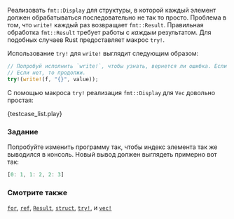 Реализовать `fmt::Display` для структуры, в которой каждый элемент должен обрабатываться
последовательно не так то просто. 
Проблема в том, что `write!` каждый раз возвращает `fmt::Result`.
Правильная обработка `fmt::Result` требует работы с *каждым* результатом.
Для подобных случаев Rust предоставляет макрос `try!`.

Использование `try!` для `write!` выглядит следующим образом:

```rust
// Попробуй исполнить `write!`, чтобы узнать, вернется ли ошибка. Если ошибка, верни ее.
// Если нет, то продолжи.
try!(write!(f, "{}", value));
```

С помощью макроса `try!` реализация `fmt::Display` для `Vec` довольно простая:

{testcase_list.play}

### Задание

Попробуйте изменить программу так, чтобы индекс элемента так же выводился в консоль.
Новый вывод должен выглядеть примерно вот так:

```rust
[0: 1, 1: 2, 2: 3]
```


### Смотрите также

[`for`][for], [`ref`][ref], [`Result`][result], [`struct`][struct],
[`try!`][try], и [`vec!`][vec]

[for]: ../../../flow_control/for.html
[result]: ../../../std/result.html
[ref]: ../../../scope/borrow/ref.html
[struct]: ../../../custom_types/structs.html
[try]: ../../../std/result/try.html
[vec]: ../../../std/vec.html

